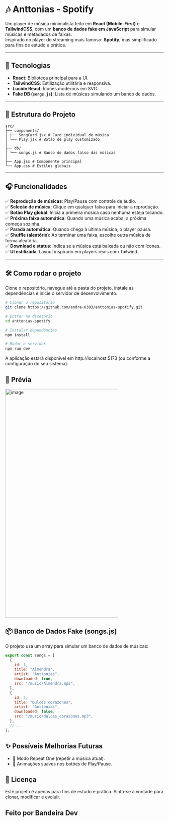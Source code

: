 # 🎶 Anttonias - Spotify

Um player de música minimalista feito em **React (Mobile-First)** e **TailwindCSS**, com um **banco de dados fake em JavaScript** para simular músicas e metadados de faixas.  
Inspirado no player de streaming mais famoso: **Spotify**, mas simplificado para fins de estudo e prática.

---

## 🚀 Tecnologias

- **React**: Biblioteca principal para a UI.  
- **TailwindCSS**: Estilização utilitária e responsiva.  
- **Lucide React**: Ícones modernos em SVG.  
- **Fake DB (`songs.js`)**: Lista de músicas simulando um banco de dados.  

---

## 📂 Estrutura do Projeto
```
src/
├── components/
│ ├── SongCard.jsx # Card individual de música
│ └── Play.jsx # Botão de play customizado
│
├── db/
│ └── songs.js # Banco de dados falso das músicas
│
├── App.jsx # Componente principal
└── App.css # Estilos globais
```



---

## 🎧 Funcionalidades

✅ **Reprodução de músicas**: Play/Pause com controle de áudio.  
✅ **Seleção de música**: Clique em qualquer faixa para iniciar a reprodução.  
✅ **Botão Play global**: Inicia a primeira música caso nenhuma esteja tocando.  
✅ **Próxima faixa automática**: Quando uma música acaba, a próxima começa sozinha.  
✅ **Parada automática**: Quando chega à última música, o player pausa.  
✅ **Shuffle (aleatório)**: Ao terminar uma faixa, escolhe outra música de forma aleatória.  
✅ **Download e status**: Indica se a música está baixada ou não com ícones.  
✅ **UI estilizada**: Layout inspirado em players reais com Tailwind.  

---

## 🛠️ Como rodar o projeto

Clone o repositório, navegue até a pasta do projeto, instale as dependências e inicie o servidor de desenvolvimento.

```bash
# Clonar o repositório
git clone https://github.com/andre-0303/anttonias-spotify.git

# Entrar no diretório
cd anttonias-spotify

# Instalar dependências
npm install

# Rodar o servidor
npm run dev
```
A aplicação estará disponível em http://localhost:5173
 (ou conforme a configuração do seu sistema).

## 📸 Prévia
 <img width="359" height="725" alt="image" src="https://github.com/user-attachments/assets/f99a1a83-10b0-468c-a34b-9633557c57f6" />

 ## 📦 Banco de Dados Fake (songs.js)
O projeto usa um array para simular um banco de dados de músicas:
```javascript
export const songs = [
  {
    id: 1,
    title: "Almendra",
    artist: "Anttonias",
    downloaded: true,
    src: "/music/Almendra.mp3",
  },
  {
    id: 2,
    title: "Dulces corazones",
    artist: "Anttonias",
    downloaded: false,
    src: "/music/dulces_corazones.mp3",
  },
  // ...
];
```

## ✨ Possíveis Melhorias Futuras

- 🔁 Modo Repeat One (repetir a música atual).
- 🎨 Animações suaves nos botões de Play/Pause.

## 📄 Licença
Este projeto é apenas para fins de estudo e prática.
Sinta-se à vontade para clonar, modificar e evoluir.


## Feito por Bandeira Dev
